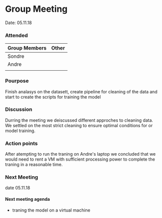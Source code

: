 # Group Meeting

Date: 05.11.18

### Attended
| Group Members  | Other |
| ------------- | -------- |
| Sondre |  |
| Andre |
| |

### Pourpose
Finish analasys on the datasett, create pipeline for cleaning of the data and start to create the scripts for training the model

### Discussion
Durring the meeting we deiscussed different approches to cleaning data. We settled on the most strict cleaning to ensure optimal conditions for or model training.

### Action points
After atempting to run the traning on Andre's laptop we concluded that we would need to rent a VM with sufficient processing power to complete the traning in a reasonable time.

### Next Meeting
  date 05.11.18
  #### Next meeting agenda
  - traning the model on a virtual machine
